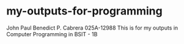 # my-outputs-for-programming
John Paul Benedict P. Cabrera 025A-12988
This is for my outputs in Computer Programming in BSIT - 1B
